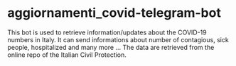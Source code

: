 # aggiornamenti_covid-telegram-bot
This bot is used to retrieve information/updates about the COVID-19 numbers in Italy. It can send informations about number of contagious, sick people, hospitalized and many more ... The data are retrieved from the online repo of the Italian Civil Protection.
